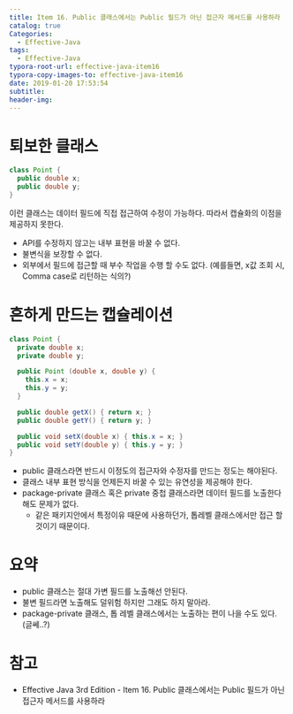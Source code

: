 ```yaml
---
title: Item 16. Public 클래스에서는 Public 필드가 아닌 접근자 메서드를 사용하라
catalog: true
Categories:
  - Effective-Java
tags:
  - Effective-Java
typora-root-url: effective-java-item16
typora-copy-images-to: effective-java-item16
date: 2019-01-20 17:53:54
subtitle:
header-img:
---
```


# 퇴보한 클래스
```java
class Point {
  public double x;
  public double y;
}
```
이런 클래스는 데이터 필드에 직접 접근하여 수정이 가능하다. 따라서 캡슐화의 이점을 제공하지 못한다. 
* API를 수정하지 않고는 내부 표현을 바꿀 수 없다.
* 불변식을 보장할 수 없다.
* 외부에서 필드에 접근할 때 부수 작업을 수행 할 수도 없다.
  (예를들면, x값 조회 시, Comma case로 리턴하는 식의?)

# 흔하게 만드는 캡슐레이션
```java
class Point {
  private double x;
  private double y;

  public Point (double x, double y) {
    this.x = x;
    this.y = y;
  }

  public double getX() { return x; }
  public double getY() { return y; }

  public void setX(double x) { this.x = x; }
  public void setY(double y) { this.y = y; }
}
```
* public 클래스라면 반드시 이정도의 접근자와 수정자를 만드는 정도는 해야된다.  
* 클래스 내부 표현 방식을 언제든지 바꿀 수 있는 유연성을 제공해야 한다.
* package-private 클래스 혹은 private 중첩 클래스라면 데이터 필드를 노출한다해도 문제가 없다.
  * 같은 패키지안에서 특정이유 때문에 사용하던가, 톱레벨 클래스에서만 접근 할 것이기 때문이다.

# 요약
* public 클래스는 절대 가변 필드를 노출해선 안된다.
* 불변 필드라면 노출해도 덜위험 하지만 그래도 하지 말아라.
* package-private 클래스, 톱 레벨 클래스에서는 노출하는 편이 나을 수도 있다. (글쎄..?)

# 참고
* Effective Java 3rd Edition - Item 16. Public 클래스에서는 Public 필드가 아닌 접근자 메서드를 사용하라
